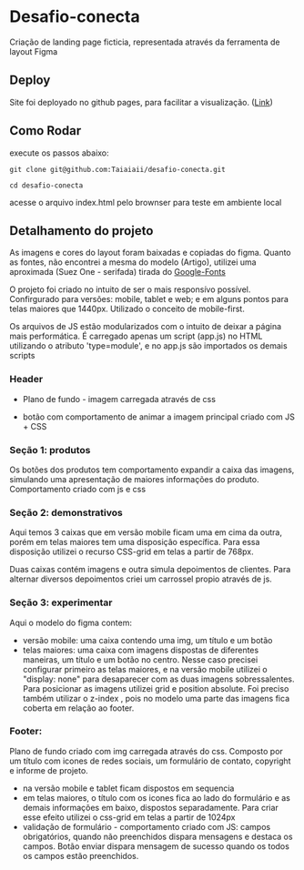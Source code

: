 # Desafio-conecta
Criação de landing page ficticia, representada através da ferramenta de layout Figma

## Deploy
Site foi deployado no github pages, para facilitar a visualização.
([Link](https://github.com/Taiaiaii/desafio-conecta)) 


## Como Rodar

execute os passos abaixo:

```
git clone git@github.com:Taiaiaii/desafio-conecta.git
```
```
cd desafio-conecta
```
acesse o arquivo index.html pelo brownser para teste em ambiente local

## Detalhamento do projeto

As imagens e cores do layout foram baixadas e copiadas do figma.
Quanto as fontes, não encontrei a mesma do modelo (Artigo), utilizei uma aproximada (Suez One - serifada) tirada do [Google-Fonts](https://fonts.google.com/)

O projeto foi criado no intuito de ser o mais responsívo possível. Confirgurado para versões: mobile, tablet e web; e em alguns pontos para telas maiores que 1440px. Utilizado o conceito de mobile-first.

Os arquivos de JS estão modularizados com o intuito de deixar a página mais performática. É carregado apenas um script (app.js) no HTML utilizando o atributo 'type=module', e no app.js são importados os demais scripts 


### Header
- Plano de fundo - imagem carregada através de css

- botão com comportamento de animar a imagem principal criado com JS + CSS

### Seção 1: produtos

Os botões dos produtos tem comportamento expandir a caixa das imagens, simulando uma apresentação de maiores informações do produto. Comportamento criado com js e css


### Seção 2: demonstrativos

Aqui temos 3 caixas que em versão mobile ficam uma em cima da outra, porém em telas maiores tem uma disposição específica. Para essa disposição utilizei o recurso CSS-grid em telas a partir de 768px.

Duas caixas contém imagens e outra simula depoimentos de clientes. Para alternar diversos depoimentos criei um carrossel propio através de js.

### Seção 3: experimentar

Aqui o modelo do figma contem:

- versão mobile: uma caixa contendo uma img, um título e um botão
- telas maiores: uma caixa com imagens  dispostas de diferentes maneiras, um título e um botão no centro.
 Nesse caso precisei configurar primeiro as telas maiores, e na versão mobile utilizei o "display: none" para desaparecer com as duas imagens sobressalentes. Para posicionar as imagens utilizei grid e position absolute. 
Foi preciso também utilizar o z-index , pois no modelo uma parte das imagens fica coberta em relação ao footer. 

### Footer:

Plano de fundo criado com img carregada através do css.
Composto por um título com icones de redes sociais, um formulário de contato, copyright e informe de projeto.

- na versão mobile e tablet ficam dispostos em sequencia
- em telas maiores, o título com os icones fica ao lado do formulário e as demais informações em baixo, dispostos separadamente. Para criar esse efeito utilizei o css-grid em telas a partir de 1024px
- validação de formulário - comportamento criado com JS: campos obrigatórios, quando não preenchidos dispara mensagens e destaca os campos. Botão enviar dispara mensagem de sucesso quando os todos os campos estão preenchidos.














